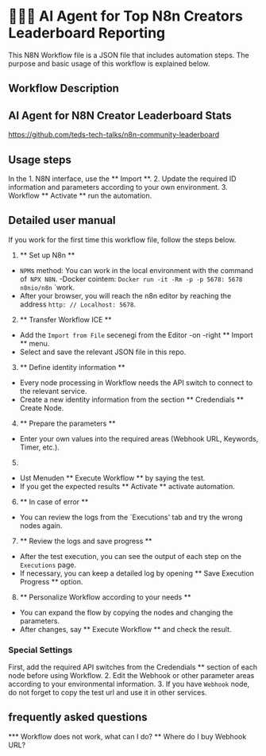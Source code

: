 # 🤖🧑‍💻 AI Agent for Top N8n Creators Leaderboard Reporting

This N8N Workflow file is a JSON file that includes automation steps.
The purpose and basic usage of this workflow is explained below.

## Workflow Description
## AI Agent for N8N Creator Leaderboard Stats
https://github.com/teds-tech-talks/n8n-community-leaderboard

## Usage steps
In the 1. N8N interface, use the ** Import **.
2. Update the required ID information and parameters according to your own environment.
3. Workflow ** Activate ** run the automation.
## Detailed user manual

If you work for the first time this workflow file, follow the steps below.

1. ** Set up N8n **
- `NPM`s method: You can work in the local environment with the command of` NPX N8N`.
-Docker cointem: `Docker run -it -Rm -p -p 5678: 5678 n8nio/n8n` `work.
- After your browser, you will reach the n8n editor by reaching the address `http: // Localhost: 5678`.
2. ** Transfer Workflow ICE **
- Add the `Import from File` secenegi from the Editor -on -right ** Import ** menu.
- Select and save the relevant JSON file in this repo.
3. ** Define identity information **
- Every node processing in Workflow needs the API switch to connect to the relevant service.
- Create a new identity information from the section ** Credendials ** Create Node.
4. ** Prepare the parameters **
- Enter your own values into the required areas (Webhook URL, Keywords, Timer, etc.).
5.
- Ust Menuden ** Execute Workflow ** by saying the test.
- If you get the expected results ** Activate ** activate automation.
6. ** In case of error **
- You can review the logs from the `Executions' tab and try the wrong nodes again.
7. ** Review the logs and save progress **
- After the test execution, you can see the output of each step on the `Executions` page.
- If necessary, you can keep a detailed log by opening ** Save Execution Progress ** option.
8. ** Personalize Workflow according to your needs **
- You can expand the flow by copying the nodes and changing the parameters.
- After changes, say ** Execute Workflow ** and check the result.



### Special Settings
First, add the required API switches from the Credendials ** section of each node before using Workflow.
2. Edit the Webhook or other parameter areas according to your environmental information.
3. If you have `Webhook` node, do not forget to copy the test url and use it in other services.

## frequently asked questions
*** Workflow does not work, what can I do?
** Where do I buy Webhook URL?